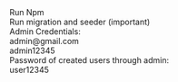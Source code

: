 <div>Run Npm </div>
<div>Run migration and seeder (important)</div>

<div>Admin Credentials:</div>
<div> admin@gmail.com
</div>
<div> 
    admin12345
</div>
<div>Password of created users through admin:</div>
<div>user12345</div>
